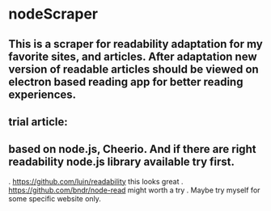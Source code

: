 # nodeScraper
## This is a scraper for  readability adaptation for my favorite sites, and articles. After adaptation new version of readable articles should be viewed on electron based reading app for better reading experiences.
## trial article:
## based on node.js, Cheerio. And if there are right readability node.js library available try first.
. https://github.com/luin/readability this looks great
. https://github.com/bndr/node-read might worth a try
. Maybe try myself for some specific website only.
